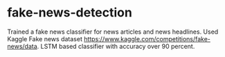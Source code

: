 # fake-news-detection

Trained a fake news classifier for news articles and news headlines. 
Used Kaggle Fake news dataset https://www.kaggle.com/competitions/fake-news/data.
LSTM based classifier with accuracy over 90 percent.
